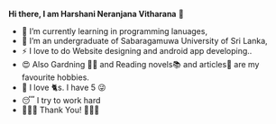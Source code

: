  **Hi there, I am Harshani Neranjana Vitharana** 👋

<!--
**Harsh0726/Harsh0726** is a ✨ _special_ ✨ repository because its `README.md` (this file) appears on your GitHub profile.

Here are some ideas to get you started:

- 🔭 I’m currently working on ...
- 🌱 I’m currently learning ...
- 👯 I’m looking to collaborate on ...
- 🤔 I’m looking for help with ...
- 💬 Ask me about ...
- 📫 How to reach me: ...
- 😄 Pronouns: ...
- ⚡ Fun fact: ...
-->
 - 🌱 I’m currently learning in programming lanuages,
 - 🔭 I’m an undergraduate of Sabaragamuwa University of Sri Lanka,
 - ⚡ I love to do Website designing and android app developing..
 - :heart_eyes: Also Gardning :cactus::hibiscus: and Reading novels:books: and articles:newspaper: are my favourite hobbies.
 - :paw_prints: I love :cat2:s. I have 5 :stuck_out_tongue_winking_eye:
 - :sleeping: I try to work hard
 - :blue_heart::blue_heart::blue_heart: Thank You! :blue_heart::blue_heart::blue_heart:
